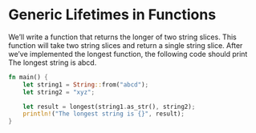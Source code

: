 # Generic Lifetimes in Functions

We’ll write a function that returns the longer of two string slices. This function will take two string slices and return a single string slice. After we’ve implemented the longest function, the following code should print The longest string is abcd.

```rs
fn main() {
    let string1 = String::from("abcd");
    let string2 = "xyz";

    let result = longest(string1.as_str(), string2);
    println!("The longest string is {}", result);
}
```